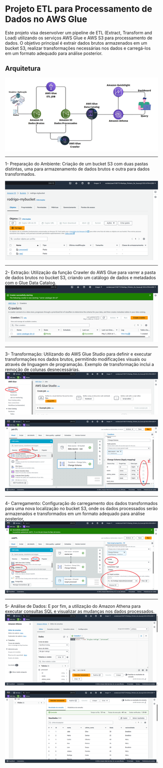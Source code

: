 # Projeto ETL para Processamento de Dados no AWS Glue
Este projeto visa desenvolver um pipeline de ETL (Extract, Transform and Load) utilizando os serviços AWS Glue e AWS S3 para processamento de dados. O objetivo principal é extrair dados brutos armazenados em um bucket S3, realizar transformações necessárias nos dados e carregá-los em um formato adequado para análise posterior. 

## Arquitetura
![arq](./00diiagrama%20geral.jpeg)
___________________________________________________________

1- Preparação do Ambiente: Criação de um bucket S3 com duas pastas distintas, uma para armazenamento de dados brutos e outra para dados transformados.

![bucket](./1pastas%20bucket.png)
___________________________________________________________

2- Extração: Utilização da função Crawler do AWS Glue para varrer a pasta de dados brutos no bucket S3, criando um catálogo de dados e metadados com o Glue Data Catalog.
![crawler](./2crawler%20ready.png)
___________________________________________________________

3- Transformação: Utilizando do AWS Glue Studio para definir e executar transformações nos dados brutos, permitindo modificações visuais ou através de linguagem de programação. Exemplo de transformação inclui a remoção de colunas desnecessárias.
![jobstudio](./3ETL%20jobs%20studio.png)

![transform](./6change%20schema%20and%20drop%20colun.png)
___________________________________________________________

4- Carregamento: Configuração do carregamento dos dados transformados para uma nova localização no bucket S3, onde os dados processados serão armazenados e transformados em um formato adequado para análise posterior,
![target](./7target.png)
___________________________________________________________

5- Análise de Dados: E por fim, a utilização do Amazon Athena para executar consultas SQL e visualizar as mudanças nos dados processados.
![athena](./99athena%20sql.png)

![athena2](./999tabela%20processada%20athena.png)
